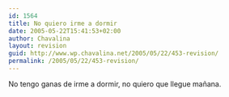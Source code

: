 ```yaml
---
id: 1564
title: No quiero irme a dormir
date: 2005-05-22T15:41:53+02:00
author: Chavalina
layout: revision
guid: http://www.wp.chavalina.net/2005/05/22/453-revision/
permalink: /2005/05/22/453-revision/
---
```

No tengo ganas de irme a dormir, no quiero que llegue ma&ntilde;ana.